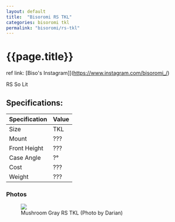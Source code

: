 ```yaml
---
layout: default
title:  "Bisoromi RS TKL"
categories: bisoromi tkl
permalink: "bisoromi/rs-tkl"
---
```

# {{page.title}}

ref link: [Biso's Instagram]](https://www.instagram.com/bisoromi_/)

RS So Lit

## Specifications:

| Specification | Value |
|---|---|
| Size | TKL |
| Mount | ??? |
| Front Height | ??? |
| Case Angle | ?° |
| Cost | ??? |
| Weight | ??? |

### Photos
<figure>
  <img src="{{ 'assets/images/bisoromi/rs-tkl/rs-tkl.png' | relative_url }}">
  <figcaption>Mushroom Gray RS TKL (Photo by Darian)</figcaption>
</figure>

